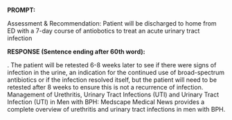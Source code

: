 **PROMPT:**

Assessment & Recommendation:  Patient will be discharged to home from ED with a 7-day course of antiobotics to treat an acute urinary tract infection

**RESPONSE (Sentence ending after 60th word):**

. The patient will be retested 6-8 weeks later to see if there were signs of infection in the urine, an indication for the continued use of broad-spectrum antibiotics or if the infection resolved itself, but the patient will need to be retested after 8 weeks to ensure this is not a recurrence of infection. Management of Urethritis, Urinary Tract Infections (UTI) and Urinary Tract Infection (UTI) in Men with BPH:  Medscape Medical News provides a complete overview of urethritis and urinary tract infections in men with BPH. 